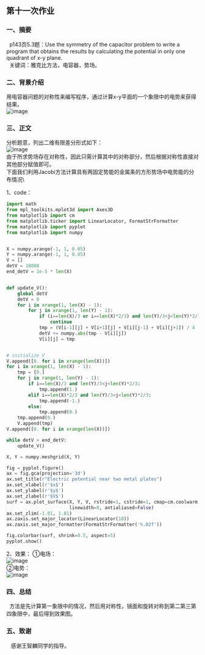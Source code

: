 ## 第十一次作业

### 一、摘要
   p143页5.3题：Use the symmetry of the capacitor problem to write a program that obtains the results by calculating the potential in     only one quadrant of x-y plane.\
   关键词：雅克比方法，电容器，势场。

### 二、背景介绍
用电容器问题的对称性来编写程序，通过计算x-y平面的一个象限中的电势来获得结果。\
![image](https://github.com/lilyechoC/compuational_physics_2015301510036/blob/master/pictures/112.png)

### 三、正文
分析题意，列出二维有限差分形式如下：\
![image](https://github.com/lilyechoC/compuational_physics_2015301510036/blob/master/pictures/111.png)\
由于所求势场存在对称性，因此只需计算其中的对称部分，然后根据对称性直接对其他部分赋值即可。\
下面我们利用Jacobi方法计算具有两固定势能的金属条的方形势场中电势能的分布情况\

1、code：
```python
import math
from mpl_toolkits.mplot3d import Axes3D
from matplotlib import cm
from matplotlib.ticker import LinearLocator, FormatStrFormatter
from matplotlib import pyplot
from matplotlib import numpy


X = numpy.arange(-1, 1, 0.05)
Y = numpy.arange(-1, 1, 0.05)
V = []
detV = 10000
end_detV = 1e-5 * len(X)


def update_V():
    global detV
    detV = 0
    for i in xrange(1, len(X) - 1):
        for j in xrange(1, len(Y) - 1):
            if (i==len(X)/3 or i==len(X)*2/3) and len(Y)/3<j<len(Y)*2/3:
                continue
            tmp = (V[i-1][j] + V[i+1][j] + V[i][j-1] + V[i][j+1]) / 4
            detV += numpy.abs(tmp - V[i][j])
            V[i][j] = tmp


# initialize V
V.append([0. for i in xrange(len(X))])
for i in xrange(1, len(X) - 1):
    tmp = [0.]
    for j in range(1, len(Y) - 1):
        if i==len(X)/3 and len(Y)/3<j<len(Y)*2/3:
            tmp.append(1.)
        elif i==len(X)*2/3 and len(Y)/3<j<len(Y)*2/3:
            tmp.append(-1.)
        else:
            tmp.append(0.)
    tmp.append(0.)
    V.append(tmp)
V.append([0. for i in xrange(len(X))])

while detV > end_detV:
    update_V()

X, Y = numpy.meshgrid(X, Y)

fig = pyplot.figure()
ax = fig.gca(projection='3d')
ax.set_title(r"Electric potential near two metal plates")
ax.set_xlabel(r'$x$')
ax.set_ylabel(r'$y$')
ax.set_zlabel(r'$V$')
surf = ax.plot_surface(X, Y, V, rstride=1, cstride=1, cmap=cm.coolwarm,
                       linewidth=0, antialiased=False)
ax.set_zlim(-1.01, 1.01)
ax.zaxis.set_major_locator(LinearLocator(10))
ax.zaxis.set_major_formatter(FormatStrFormatter('%.02f'))

fig.colorbar(surf, shrink=0.5, aspect=5)
pyplot.show()
```
2、效果：
①电场：\
![image](https://github.com/lilyechoC/compuational_physics_2015301510036/blob/master/pictures/113.png)\
②电势：\
![image](https://github.com/lilyechoC/compuational_physics_2015301510036/blob/master/pictures/114.png)

### 四、总结
   方法是先计算第一象限中的情况，然后用对称性，镜面和旋转对称到第二第三第四象限中，最后得到效果图。
   
### 五、致谢
    感谢王智麟同学的指导。

